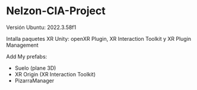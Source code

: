 # Nelzon-CIA-Project

Versión Ubuntu: 2022.3.58f1

Intalla paquetes XR Unity: openXR Plugin, XR Interaction Toolkit y XR Plugin Management

Add My prefabs:
- Suelo (plane 3D)
- XR Origin (XR Interaction Toolkit)
- PizarraManager
